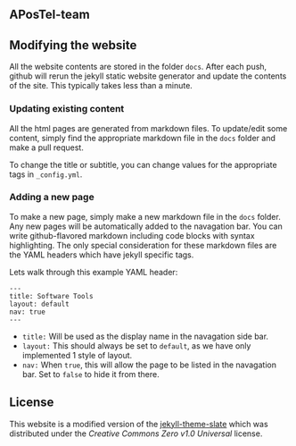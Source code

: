 ## APosTel-team

## Modifying the website

All the website contents are stored in the folder `docs`. 
After each push, github will rerun the jekyll static website generator and update the contents of the site.
This typically takes less than a minute.

### Updating existing content

All the html pages are generated from markdown files.
To update/edit some content, simply find the appropriate markdown file in the `docs` folder and make a pull request.

To change the title or subtitle, you can change values for the appropriate tags in `_config.yml`.

### Adding a new page

To make a new page, simply make a new markdown file in the `docs` folder.
Any new pages will be automatically added to the navagation bar.
You can write github-flavored markdown including code blocks with syntax highlighting.
The only special consideration for these markdown files are the YAML headers which have jekyll specific tags.

Lets walk through this example YAML header:

```text
---
title: Software Tools
layout: default
nav: true
---
```

- `title:` Will be used as the display name in the navagation side bar.
- `layout:`  This should always be set to `default`, as we have only implemented 1 style of layout.
- `nav:`  When `true`, this will allow the page to be listed in the navagation bar.
Set to `false` to hide it from there.

## License

This website is a modified version of the [jekyll-theme-slate](https://github.com/pages-themes/slate) which was distributed under the *Creative Commons Zero v1.0 Universal* license.
